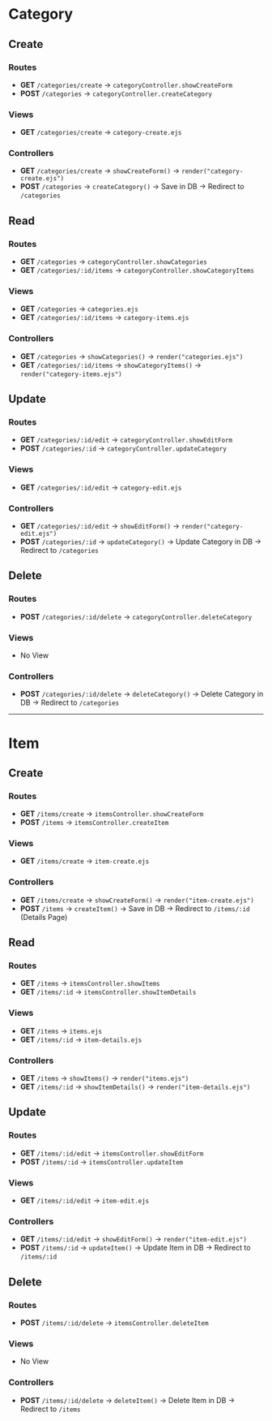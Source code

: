 # Category

## Create

### Routes

- **GET** `/categories/create` -> `categoryController.showCreateForm`
- **POST** `/categories` -> `categoryController.createCategory`

### Views

- **GET** `/categories/create` -> `category-create.ejs`

### Controllers

- **GET** `/categories/create` -> `showCreateForm()` -> `render("category-create.ejs")`
- **POST** `/categories` -> `createCategory()` -> Save in DB -> Redirect to `/categories`

## Read

### Routes

- **GET** `/categories` -> `categoryController.showCategories`
- **GET** `/categories/:id/items` -> `categoryController.showCategoryItems`

### Views

- **GET** `/categories` -> `categories.ejs`
- **GET** `/categories/:id/items` -> `category-items.ejs`

### Controllers

- **GET** `/categories` -> `showCategories()` -> `render("categories.ejs")`
- **GET** `/categories/:id/items` -> `showCategoryItems()` -> `render("category-items.ejs")`

## Update

### Routes

- **GET** `/categories/:id/edit` -> `categoryController.showEditForm`
- **POST** `/categories/:id` -> `categoryController.updateCategory`

### Views

- **GET** `/categories/:id/edit` -> `category-edit.ejs`

### Controllers

- **GET** `/categories/:id/edit` -> `showEditForm()` -> `render("category-edit.ejs")`
- **POST** `/categories/:id` -> `updateCategory()` -> Update Category in DB -> Redirect to `/categories`

## Delete

### Routes

- **POST** `/categories/:id/delete` -> `categoryController.deleteCategory`

### Views

- No View

### Controllers

- **POST** `/categories/:id/delete` -> `deleteCategory()` -> Delete Category in DB -> Redirect to `/categories`

---

# Item

## Create

### Routes

- **GET** `/items/create` -> `itemsController.showCreateForm`
- **POST** `/items` -> `itemsController.createItem`

### Views

- **GET** `/items/create` -> `item-create.ejs`

### Controllers

- **GET** `/items/create` -> `showCreateForm()` -> `render("item-create.ejs")`
- **POST** `/items` -> `createItem()` -> Save in DB -> Redirect to `/items/:id` (Details Page)

## Read

### Routes

- **GET** `/items` -> `itemsController.showItems`
- **GET** `/items/:id` -> `itemsController.showItemDetails`

### Views

- **GET** `/items` -> `items.ejs`
- **GET** `/items/:id` -> `item-details.ejs`

### Controllers

- **GET** `/items` -> `showItems()` -> `render("items.ejs")`
- **GET** `/items/:id` -> `showItemDetails()` -> `render("item-details.ejs")`

## Update

### Routes

- **GET** `/items/:id/edit` -> `itemsController.showEditForm`
- **POST** `/items/:id` -> `itemsController.updateItem`

### Views

- **GET** `/items/:id/edit` -> `item-edit.ejs`

### Controllers

- **GET** `/items/:id/edit` -> `showEditForm()` -> `render("item-edit.ejs")`
- **POST** `/items/:id` -> `updateItem()` -> Update Item in DB -> Redirect to `/items/:id`

## Delete

### Routes

- **POST** `/items/:id/delete` -> `itemsController.deleteItem`

### Views

- No View

### Controllers

- **POST** `/items/:id/delete` -> `deleteItem()` -> Delete Item in DB -> Redirect to `/items`
